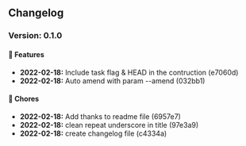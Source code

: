 ## Changelog

### Version: 0.1.0

#### 📢 Features
* **2022-02-18:** Include task flag & HEAD in the contruction (e7060d)
* **2022-02-18:** Auto amend with param --amend (032bb1)

#### 🧮 Chores
* **2022-02-18:** Add thanks to readme file (6957e7)
* **2022-02-18:** clean repeat underscore in title (97e3a9)
* **2022-02-18:** create changelog file (c4334a)

